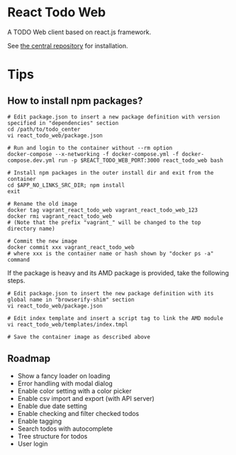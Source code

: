 # React Todo Web

A TODO Web client based on react.js framework.

See [the central repository](https://github.com/scubism/todo_center) for installation.

# Tips

## How to install npm packages?

```
# Edit package.json to insert a new package definition with version specified in "dependencies" section
cd /path/to/todo_center
vi react_todo_web/package.json

# Run and login to the container without --rm option
docker-compose --x-networking -f docker-compose.yml -f docker-compose.dev.yml run -p $REACT_TODO_WEB_PORT:3000 react_todo_web bash

# Install npm packages in the outer install dir and exit from the container
cd $APP_NO_LINKS_SRC_DIR; npm install
exit

# Rename the old image
docker tag vagrant_react_todo_web vagrant_react_todo_web_123
docker rmi vagrant_react_todo_web
# (Note that the prefix "vagrant_" will be changed to the top directory name)

# Commit the new image
docker commit xxx vagrant_react_todo_web
# where xxx is the container name or hash shown by "docker ps -a" command
```

If the package is heavy and its AMD package is provided, take the following steps.

```
# Edit package.json to insert the new package definition with its global name in "browserify-shim" section
vi react_todo_web/package.json

# Edit index template and insert a script tag to link the AMD module
vi react_todo_web/templates/index.tmpl

# Save the container image as described above
```


## Roadmap

- Show a fancy loader on loading
- Error handling with modal dialog
- Enable color setting with a color picker
- Enable csv import and export (with API server)
- Enable due date setting
- Enable checking and filter checked todos
- Enable tagging
- Search todos with autocomplete
- Tree structure for todos
- User login
